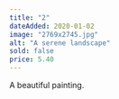 ```yaml
---
title: "2"
dateAdded: 2020-01-02
image: "2769x2745.jpg"
alt: "A serene landscape"
sold: false
price: 5.40
---
```

A beautiful painting.